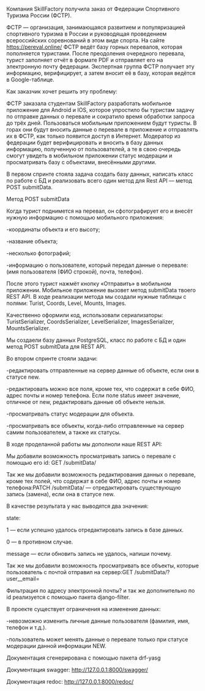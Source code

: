 Компания SkillFactory получила заказ от Федерации Спортивного Туризма России (ФСТР).

ФСТР — организация, занимающаяся развитием и популяризацией спортивного туризма в России и руководящая проведением всероссийских соревнований в этом виде спорта. На сайте https://pereval.online/ ФСТР ведёт базу горных перевалов, которая пополняется туристами. После преодоления очередного перевала, турист заполняет отчёт в формате PDF и отправляет его на электронную почту федерации. Экспертная группа ФСТР получает эту информацию, верифицирует, а затем вносит её в базу, которая ведётся в Google-таблице.

Как заказчик хочет решить эту проблему:

ФСТР заказала студентам SkillFactory разработать мобильное приложение для Android и IOS, которое упростило бы туристам задачу по отправке данных о перевале и сократило время обработки запроса до трёх дней. Пользоваться мобильным приложением будут туристы. В горах они будут вносить данные о перевале в приложение и отправлять их в ФСТР, как только появится доступ в Интернет. Модератор из федерации будет верифицировать и вносить в базу данных информацию, полученную от пользователей, а те в свою очередь смогут увидеть в мобильном приложении статус модерации и просматривать базу с объектами, внесёнными другими.

В первом спринте стояла задача создать базу данных, написать класс по работе с БД и реализовать всего один метод для Rest API — метод POST submitData.

Метод POST submitData

Когда турист поднимется на перевал, он сфотографирует его и внесёт нужную информацию с помощью мобильного приложения:

-координаты объекта и его высоту;

-название объекта;

-несколько фотографий;

-информацию о пользователе, который передал данные о перевале:(имя пользователя (ФИО строкой), почта, телефон).

После этого турист нажмёт кнопку «Отправить» в мобильном приложении. Мобильное приложение вызовет метод submitData твоего REST API. В ходе реализации метода мы создали нужные таблицы с полями: Turist, Coords, Level, Mounts, Images.

Качественно оформили код, использовали сериализаторы: TuristSerializer, CoordsSerializer, LevelSerializer, ImagesSerializer, MountsSerializer.

Мы создаели базу данных PostgreSQL, класс по работе с БД и один метод POST submitData для REST API.

Во втором спринте стояли задачи:

-редактировать отправленные на сервер данные об объекте, если они в статусе new.

-редактировать можно все поля, кроме тех, что содержат в себе ФИО, адрес почты и номер телефона. Если поле status имеет значение, отличное от new, редактировать данные об объекте нельзя.

-просматривать статус модерации для объекта.

-просматривать все объекты, когда-либо отправленные на сервер самим пользователем, а также их статусы.

В ходе проделанной работы мы дополноли наше REST API:

Мы добавили возможность просматривать запись о перевале с помощью его id: GET /submitData/<id>

Так же мы добавили возможность редактирования данных о перевале, кроме тех полей, что содержат в себе ФИО, адрес почты и номер телефона:PATCH /submitData/<id> — отредактировать существующую запись (замена), если она в статусе new.

В качестве результата у нас выводятся два значения:

state:

1 — если успешно удалось отредактировать запись в базе данных.

0 — в противном случае.

message — если обновить запись не удалось, напиши почему.

Так же мы добавили возможность просматривать все объекты, которые пользователь с почтой отправил на сервер:GET /submitData/?user__email=<email>

Фильтрация по адресу электронной почты? и так же дополнительно по id реализуется с помощью пакета django-filter.

В проекте существует ограничения на изменение данных:

-невозможно изменить личные данные пользователя (фамилия, имя, телефон и т.д.).

-пользователь может менять данные о перевале только при статусе модерации данной информации NEW.

Документация сгенерирована с помощью пакета drf-yasg

Документация swagger: http://127.0.0.1:8000/swagger/

Документация redoc: http://127.0.0.1:8000/redoc/
